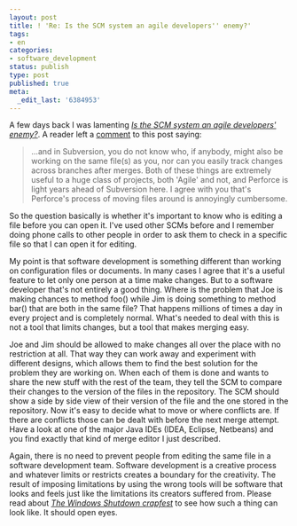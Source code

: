 ```yaml
---
layout: post
title: ! 'Re: Is the SCM system an agile developers'' enemy?'
tags:
- en
categories:
- software_development
status: publish
type: post
published: true
meta:
  _edit_last: '6384953'
---
```

<p>A few days back I was lamenting <a href="/2007/07/27/1185561166773.html"><em>Is the SCM system an agile developers' enemy?</em></a>. A reader left a <a href="/2007/07/27/1185561166773.html#comment1185594067381">comment</a> to this post saying:</p>

<blockquote>...and in Subversion, you do not know who, if anybody, might also be working on the same file(s) as you, nor can you easily track changes across branches after merges. Both of these things are extremely useful to a huge class of projects, both 'Agile' and not, and Perforce is light years ahead of Subversion here. I agree with you that's Perforce's process of moving files around is annoyingly cumbersome.</blockquote>

<p>So the question basically is whether it's important to know who is editing a file before you can open it. I've used other SCMs before and I remember doing phone calls to other people in order to ask them to check in a specific file so that I can open it for editing.</p>

<p>My point is that software development is something different than working on configuration files or documents. In many cases I agree that it's a useful feature to let only one person at a time make changes. But to a software developer that's not entirely a good thing. Where is the problem that Joe is making chances to method foo() while Jim is doing something to method bar() that are both in the same file? That happens millions of times a day in every project and is completely normal. What's needed to deal with this is not a tool that limits changes, but a tool that makes merging easy.</p>

<p>Joe and Jim should be allowed to make changes all over the place with no restriction at all. That way they can work away and experiment with different designs, which allows them to find the best solution for the problem they are working on. When each of them is done and wants to share the new stuff with the rest of the team, they tell the SCM to compare their changes to the version of the files in the repository. The SCM should show a side by side view of their version of the file and the one stored in the repository. Now it's easy to decide what to move or where conflicts are. If there are conflicts those can be dealt with before the next merge attempt. Have a look at one of the major Java IDEs (IDEA, Eclipse, Netbeans) and you find exactly that kind of merge editor I just described.</p>

<p>Again, there is no need to prevent people from editing the same file in a software development team. Software development is a creative process and whatever limits or restricts creates a boundary for the creativity. The result of imposing limitations by using the wrong tools will be software that looks and feels just like the limitations its creators suffered from. Please read about <a href="http://moishelettvin.blogspot.com/2006/11/windows-shutdown-crapfest.html"><em>The Windows Shutdown crapfest</em></a> to see how such a thing can look like. It should open eyes.</p>
